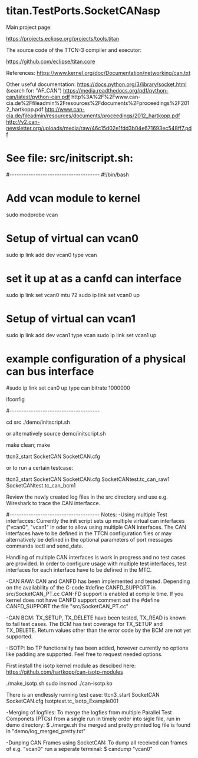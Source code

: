 # titan.TestPorts.SocketCANasp

Main project page:

https://projects.eclipse.org/projects/tools.titan

The source code of the TTCN-3 compiler and executor:

https://github.com/eclipse/titan.core


References:
https://www.kernel.org/doc/Documentation/networking/can.txt

Other useful documentation:
https://docs.python.org/3/library/socket.html (search for: "AF_CAN")
https://media.readthedocs.org/pdf/python-can/latest/python-can.pdf
http%3A%2F%2Fwww.can-cia.de%2Ffileadmin%2Fresources%2Fdocuments%2Fproceedings%2F2012_hartkopp.pdf
http://www.can-cia.de/fileadmin/resources/documents/proceedings/2012_hartkopp.pdf
http://v2.can-newsletter.org/uploads/media/raw/46c15d02e1fdd3b04e671693ec548ff7.pdf

# See file: src/initscript.sh:

#--------------------------------------
#!/bin/bash

# Add vcan module to kernel
sudo modprobe vcan

# Setup of virtual can vcan0
sudo ip link add dev vcan0 type vcan
# set it up at as a canfd can interface
sudo ip link set vcan0 mtu 72
sudo ip link set vcan0 up

# Setup of virtual can vcan1
sudo ip link add dev vcan1 type vcan
sudo ip link set vcan1 up

# example configuration of a physical can bus interface
#sudo ip link set can0 up type can bitrate 1000000

ifconfig

#--------------------------------------

cd src
./demo/initscript.sh

or alternatively
source demo/initscript.sh

make clean; make

ttcn3_start SocketCAN SocketCAN.cfg

or to run a certain testcase:

ttcn3_start SocketCAN SocketCAN.cfg  SocketCANtest.tc_can_raw1 SocketCANtest.tc_can_bcm1

Review the newly created log files in the src directory
and use e.g. Wireshark to trace the CAN interfacce.

#--------------------------------------
Notes:
-Using multiple Test interfacces:
 Currently the init script sets up multiple virtual can interfaces ("vcan0",
 "vcan1" in oder to allow using multiple CAN interfaces.
 The CAN interfaces have to be defined in the TTCN configuration files or may
 alternatively be defined in the optional parameters of port messages commands
 ioctl and send_data.

 Handling of multiple CAN interfaces is work in progress and no test cases are
 provided. In order to configure usage with multiple test interfaces,
 test interfaces for each interface have to be defined in the MTC.

-CAN RAW:
 CAN and CANFD has been implemented and tested.
 Depending on the availability of the C-code #define CANFD_SUPPORT
 in src/SocketCAN_PT.cc CAN-FD support is enabled at compile time.
 If you kernel does not have CANFD support comment out the #define CANFD_SUPPORT
 the file "src/SocketCAN_PT.cc"

-CAN BCM:
 TX_SETUP, TX_DELETE have been tested, TX_READ is known to fail test cases.
 The BCM has test coverage for TX_SETUP and TX_DELETE.
 Return values other than the error code by the BCM are not yet supported.

-ISOTP:
 Iso TP functionality has been added, however currently no options like padding
 are supported. Feel free to request needed options.

 First install the isotp kernel module as descibed here:
 https://github.com/hartkopp/can-isotp-modules

  ./make_isotp.sh
  sudo insmod ./can-isotp.ko


 There is an endlessly running test case:
 ttcn3_start SocketCAN SocketCAN.cfg Isotptest.tc_Isotp_Example001

-Merging of logfiles:
 To merge the logfies from multiple Parallel Test Componets (PTCs) from a
 single run in timely order into sigle file, run in demo directory:
   $  ./merge.sh
      the merged and pretty printed log file is found in "demo/log_merged_pretty.txt"


-Dunping CAN Frames using SocketCAN:
 To dump all received can frames of e.g. "vcan0" run a seperate terminal:
   $ candump "vcan0"
